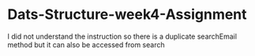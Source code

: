 # Dats-Structure-week4-Assignment
I did not understand the instruction so there is a duplicate searchEmail method but it can also be accessed from search
